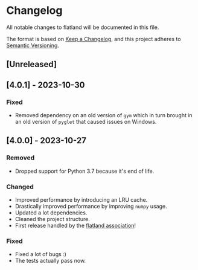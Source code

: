 # Changelog

All notable changes to flatland will be documented in this file.

The format is based on [Keep a Changelog](https://keepachangelog.com/),
and this project adheres to [Semantic Versioning](https://semver.org/).

## [Unreleased]

## [4.0.1] - 2023-10-30

### Fixed

- Removed dependency on an old version of `gym` which in turn brought in an old version of `pyglet` that caused issues
  on Windows.

## [4.0.0] - 2023-10-27

### Removed

- Dropped support for Python 3.7 because it's end of life.

### Changed

- Improved performance by introducing an LRU cache.
- Drastically improved performance by improving `numpy` usage.
- Updated a lot dependencies.
- Cleaned the project structure.
- First release handled by the [flatland association](https://www.flatland-association.org/)!

### Fixed

- Fixed a lot of bugs :)
- The tests actually pass now.
